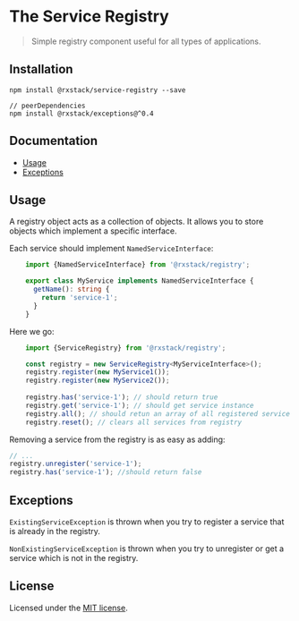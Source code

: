 # The Service Registry

> Simple registry component useful for all types of applications.

## Installation

```
npm install @rxstack/service-registry --save

// peerDependencies
npm install @rxstack/exceptions@^0.4
```

## Documentation

* [Usage](#usage)
* [Exceptions](#exceptions)

## <a name="usage"></a>  Usage
A registry object acts as a collection of objects. It allows you to store objects which implement a specific interface.

Each service should implement `NamedServiceInterface`:


```typescript
    import {NamedServiceInterface} from '@rxstack/registry';

    export class MyService implements NamedServiceInterface {
      getName(): string {
        return 'service-1';
      }
    }
```

Here we go:

```typescript
    import {ServiceRegistry} from '@rxstack/registry';

    const registry = new ServiceRegistry<MyServiceInterface>();
    registry.register(new MyService1());
    registry.register(new MyService2());
    
    registry.has('service-1'); // should return true
    registry.get('service-1'); // should get service instance
    registry.all(); // should retun an array of all registered service
    registry.reset(); // clears all services from registry
```

Removing a service from the registry is as easy as adding:

```typescript
// ...
registry.unregister('service-1');
registry.has('service-1'); //should return false
```

## <a name="exceptions"></a>  Exceptions

`ExistingServiceException` is thrown when you try to register a service that is already in the registry.

`NonExistingServiceException` is thrown when you try to unregister or get a service which is not in the registry.


## License

Licensed under the [MIT license](../../LICENSE).